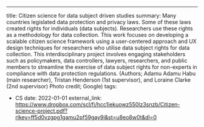 ---
title: Citizen science for data subject driven studies
summary: Many countries legislated data protection and privacy laws. Some of these laws created rights for individuals (data subjects). Researchers use these rights as a methodology for data collection. This work focuses on developing a scalable citizen science framework using a user-centered approach and UX design techniques for researchers who utilise data subject rights for data collection. This interdisciplinary project involves engaging stakeholders such as policymakers, data controllers, lawyers, researchers, and public members to streamline the exercise of data subject rights for non-experts in compliance with data protection regulations. (Authors; Adamu Adamu Habu (main researcher), Tristan Henderson (1st supervisor), and Loraine Clarke (2nd supervisor) Photo credit; Google)
tags:
  - CS
date: 2022-01-01
external_link: https://www.dropbox.com/scl/fi/hcc1iekuowz550lz3snzb/Citizen-science-project.pdf?rlkey=ff5d0vzgpg1gamu2pf59gay9i&st=u8eo8w0t&dl=0